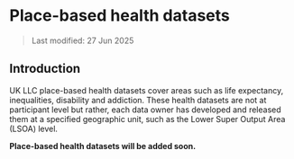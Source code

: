 # Place-based health datasets

> Last modified: 27 Jun 2025

## Introduction 

UK LLC place-based health datasets cover areas such as life expectancy, inequalities, disability and addiction. These health datasets are not at participant level but rather, each data owner has developed and released them at a specified geographic unit, such as the Lower Super Output Area (LSOA) level. 


**Place-based health datasets will be added soon.**
